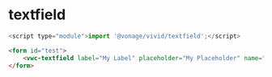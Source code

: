# textfield

```js
<script type="module">import '@vonage/vivid/textfield';</script>
```

```html preview
<form id="test">
    <vwc-textfield label="My Label" placeholder="My Placeholder" name="test-field" value="5"></vwc-textfield>
</form>
```
